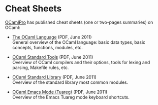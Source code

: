 <!-- ((! set title Cheat Sheets !)) ((! set documentation !)) -->

# Cheat Sheets
[OCamlPro](http://www.ocamlpro.com/) has published cheat sheets (one or
two-pages summaries) on OCaml:

* [The OCaml Language](http://www.ocamlpro.com/files/ocaml-lang.pdf) (PDF, June 2011)  
General overview of the OCaml language: basic data types, basic
concepts, functions, modules, etc.

* [OCaml Standard Tools](http://www.ocamlpro.com/files/ocaml-tools.pdf) (PDF, June 2011)  
Overview of OCaml compilers and their options, tools for lexing and
parsing, Makefile rules, etc.

* [OCaml Standard Library](http://www.ocamlpro.com/files/ocaml-stdlib.pdf) (PDF, June 2011)  
Overview of the standard library most common modules.

* [OCaml Emacs Mode (Tuareg)](http://www.ocamlpro.com/files/tuareg-mode.pdf) (PDF, June 2011)  
Overview of the Emacs Tuareg mode keyboard shortcuts.
